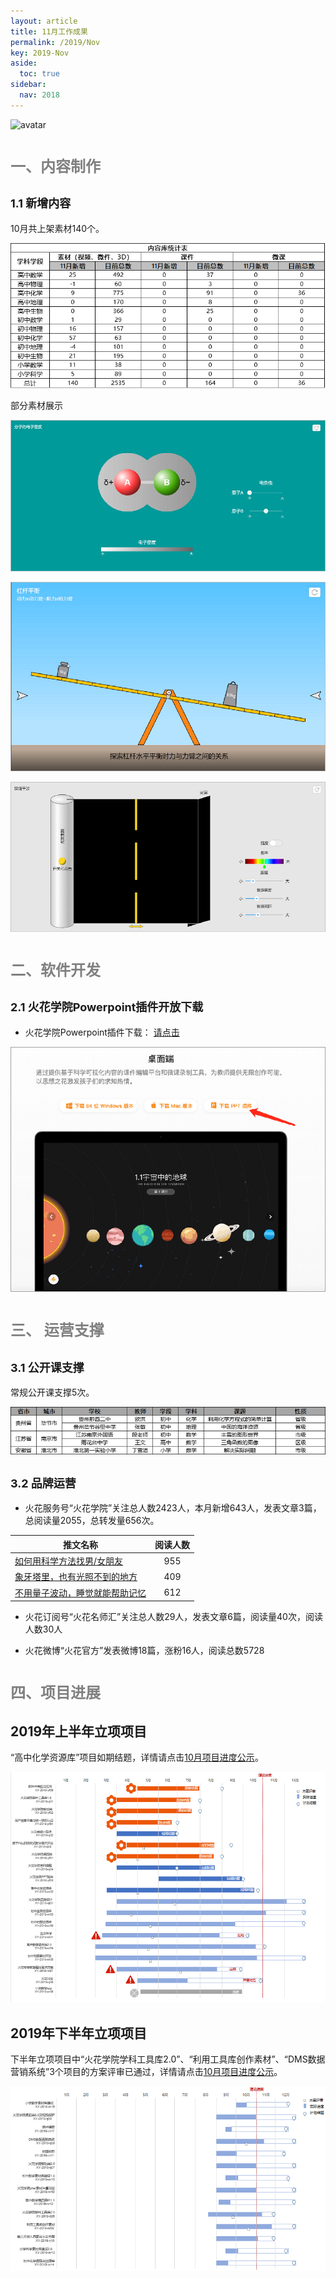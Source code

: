 ```yaml
---
layout: article
title: 11月工作成果
permalink: /2019/Nov
key: 2019-Nov
aside:
  toc: true
sidebar:
  nav: 2018
---
```


<bro/><bro/>

![avatar](images/20191100.png)

# <font size="5" color="gray">一、内容制作</font>

## <font size="4" >1.1 新增内容</font>

10月共上架素材140个。

![avatar](images/20191101.png)

部分素材展示

![avatar](images/201911002.png)

![avatar](images/201911003.png)

![avatar](images/201911004.png)

# <font size="5" color="gray">二、软件开发</font>

## <font size="4" >2.1 火花学院Powerpoint插件开放下载</font>

- 火花学院Powerpoint插件下载： [请点击](https://www.huohuaschool.com/download)

![avatar](images/20191005.png)

# <font size="5" color="gray">三、	运营支撑</font>

## <font size="4" >3.1 公开课支撑</font>

常规公开课支撑5次。

![avatar](images/20191107.png)

## <font size="4" >3.2 品牌运营</font>

- 火花服务号“火花学院”关注总人数2423人，本月新增643人，发表文章3篇，总阅读量2055，总转发量656次。

| 推文名称 |  阅读人数  | 
|-------------|:------:|
[如何用科学方法找男/女朋友](https://mp.weixin.qq.com/s/T5f7K1_zYSjvrOx1-kZntA)|	955|
[象牙塔里，也有光照不到的地方](https://mp.weixin.qq.com/s/kZ_n59dOHPoJeJ_5ZJ_qTA)|	409|
[不用量子波动，睡觉就能帮助记忆](https://mp.weixin.qq.com/s/yeNq2EpvvdIf1klCjfqCCg)|	612|

- 火花订阅号“火花名师汇”关注总人数29人，发表文章6篇，阅读量40次，阅读人数30人

- 火花微博“火花官方”发表微博18篇，涨粉16人，阅读总数5728

# <font size="5" color="gray">四、项目进展</font>

## 2019年上半年立项项目

“高中化学资源库”项目如期结题，详情请点击[10月项目进度公示](https://github.com/Xiyue-team/doc_monthlyreport/blob/master/project/Oct.md)。
 
![avatar](images/20191007.png)

## 2019年下半年立项项目

下半年立项项目中“火花学院学科工具库2.0”、“利用工具库创作素材”、“DMS数据营销系统”3个项目的方案评审已通过，详情请点击[10月项目进度公示](https://github.com/Xiyue-team/doc_monthlyreport/blob/master/project/Oct.md)。

![avatar](images/20191008.png)


